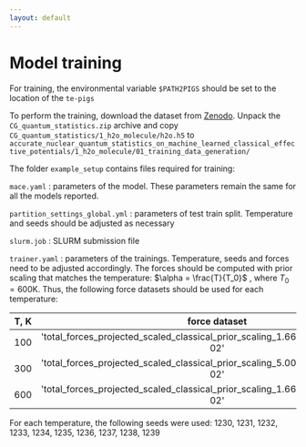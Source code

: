 ```yaml
---
layout: default
---
```

# Model training 
For training, the environmental variable `$PATH2PIGS` should be set to the location of the `te-pigs` 

To perform the training, download the dataset from [Zenodo](https://doi.org/10.5281/zenodo.12684727). Unpack the `CG_quantum_statistics.zip` archive and copy  `CG_quantum_statistics/1_h2o_molecule/h2o.h5` to  `accurate_nuclear_quantum_statistics_on_machine_learned_classical_effective_potentials/1_h2o_molecule/01_training_data_generation/`

The folder `example_setup` contains files required for training:  

`mace.yaml` : parameters of the model. These parameters remain  the same for all the models reported.

`partition_settings_global.yml` : parameters of test train split. Temperature and seeds should be adjusted as necessary

`slurm.job` : SLURM submission file

`trainer.yaml` : parameters of the trainings. Temperature, seeds and forces need to be adjusted accordingly. The forces
should be computed with prior scaling that matches the temperature: 
 $\alpha = \frac{T}{T_0}$ , where $T_0=600 \text{K}$. Thus, 
 the following force datasets should be used for each temperature:


| T, K | force dataset                                                                      |
|:----:|:----------------------------------------------------------------------------------:|
| 100  | 'total_forces_projected_scaled_classical_prior_scaling_1.667e-01_l2reg_5.000e-02'  |
| 300  | 'total_forces_projected_scaled_classical_prior_scaling_5.000e-01_l2reg_5.000e-02'  |
| 600  | 'total_forces_projected_scaled_classical_prior_scaling_1.667e+00_l2reg_5.000e-02'  |



For each temperature, the following seeds were used: 
1230, 1231, 1232, 1233, 1234, 1235, 1236, 1237, 1238, 1239
